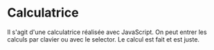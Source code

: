 # Calculatrice
Il s'agit d'une calculatrice réalisée avec JavaScript. On peut entrer les calculs par clavier ou avec le selector. Le calcul est fait et est juste.
